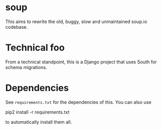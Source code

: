 soup
====

This aims to rewrite the old, buggy, slow and unmaintained soup.io codebase.

Technical foo
=============

From a technical standpoint, this is a Django project that uses South for schema migrations.

Dependencies
============

See `requirements.txt` for the dependencies of this. You can also use

  pip2 install -r requirements.txt

to automatically install them all.
